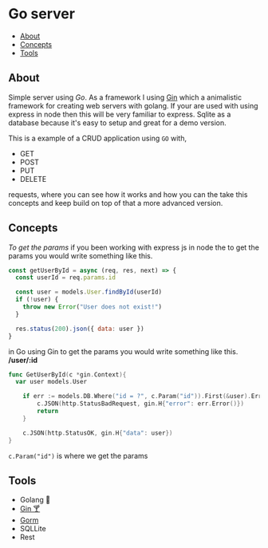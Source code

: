 # Go server

- [About](#about)
- [Concepts](#concepts)
- [Tools](#tools)

## About <a name = "about"></a>

Simple server using _Go_. As a framework I using [Gin](https://github.com/gin-gonic/gin) which a animalistic framework for creating web servers with golang. If your are used with using express in node then this will be very familiar to express.
Sqlite as a database because it's easy to setup and great for a demo version.

This is a example of a CRUD application using `GO` with,

- GET
- POST
- PUT
- DELETE

requests, where you can see how it works and how you can the take this concepts and keep build on top of that a more advanced version.

## Concepts <a name = "concepts"></a>

_To get the params_
if you been working with express js in node the to get the params you would write something like this.

```js
const getUserById = async (req, res, next) => {
  const userId = req.params.id

  const user = models.User.findById(userId)
  if (!user) {
    throw new Error("User does not exist!")
  }

  res.status(200).json({ data: user })
}
```

in Go using Gin to get the params you would write something like this.
**/user/:id**

```go
func GetUserById(c *gin.Context){
  var user models.User

	if err := models.DB.Where("id = ?", c.Param("id")).First(&user).Error; err != nil {
		c.JSON(http.StatusBadRequest, gin.H{"error": err.Error()})
		return
	}

	c.JSON(http.StatusOK, gin.H{"data": user})
}
```

`c.Param("id")` is where we get the params

## Tools <a name = "tools"></a>

- Golang 🐰
- [Gin 🍸](https://github.com/gin-gonic/gin)
- [Gorm ](https://gorm.io)
- SQLLite
- Rest
